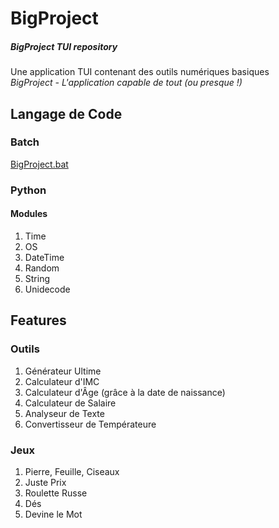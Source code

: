# BigProject
##### BigProject TUI repository
Une application TUI contenant des outils numériques basiques   
*BigProject - L'application capable de tout (ou presque !)*

## Langage de Code
### Batch
[BigProject.bat](https://github.com/yrsciv95/BigProject/blob/BigProject/bigproject.bat "Lien vers le fichier Batch de BigProject")
### Python
#### Modules
1. Time
2. OS
3. DateTime
4. Random
5. String 
6. Unidecode

## Features
### Outils
1. Générateur Ultime
2. Calculateur d'IMC
3. Calculateur d'Âge (grâce à la date de naissance)
4. Calculateur de Salaire
5. Analyseur de Texte
6. Convertisseur de Températeure

### Jeux
1. Pierre, Feuille, Ciseaux
2. Juste Prix
3. Roulette Russe
4. Dés
5. Devine le Mot
